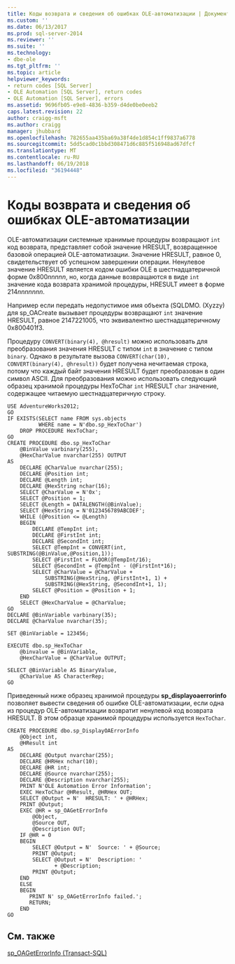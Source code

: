 ```yaml
---
title: Коды возврата и сведения об ошибках OLE-автоматизации | Документация Майкрософт
ms.custom: ''
ms.date: 06/13/2017
ms.prod: sql-server-2014
ms.reviewer: ''
ms.suite: ''
ms.technology:
- dbe-ole
ms.tgt_pltfrm: ''
ms.topic: article
helpviewer_keywords:
- return codes [SQL Server]
- OLE Automation [SQL Server], return codes
- OLE Automation [SQL Server], errors
ms.assetid: 9696fb05-e9e8-4836-b359-d4de0be0eeb2
caps.latest.revision: 22
author: craigg-msft
ms.author: craigg
manager: jhubbard
ms.openlocfilehash: 782655aa435ba69a38f4de1d854c1ff9837a6778
ms.sourcegitcommit: 5dd5cad0c1bbd308471d6c885f516948ad67dfcf
ms.translationtype: MT
ms.contentlocale: ru-RU
ms.lasthandoff: 06/19/2018
ms.locfileid: "36194448"
---
```

# <a name="ole-automation-return-codes-and-error-information"></a>Коды возврата и сведения об ошибках OLE-автоматизации
  OLE-автоматизации системные хранимые процедуры возвращают `int` код возврата, представляет собой значение HRESULT, возвращенное базовой операцией OLE-автоматизации. Значение HRESULT, равное 0, свидетельствует об успешном завершении операции. Ненулевое значение HRESULT является кодом ошибки OLE в шестнадцатеричной форме 0x800*nnnnn*, но, когда данные возвращаются в виде `int` значение кода возврата хранимой процедуры, HRESULT имеет в форме 214*nnnnnnn*.  
  
 Например если передать недопустимое имя объекта (SQLDMO. (Xyzzy) для sp_OACreate вызывает процедуры возвращают `int` значение HRESULT, равное 2147221005, что эквивалентно шестнадцатеричному 0x800401f3.  
  
 Процедуру `CONVERT(binary(4), @hresult)` можно использовать для преобразования значения HRESULT с типом `int` в значение с типом `binary`. Однако в результате вызова `CONVERT(char(10), CONVERT(binary(4), @hresult))` будет получена нечитаемая строка, потому что каждый байт значения HRESULT будет преобразован в один символ ASCII. Для преобразования можно использовать следующий образец хранимой процедуры HexToChar `int` HRESULT `char` значение, содержащее читаемую шестнадцатеричную строку.  
  
```  
USE AdventureWorks2012;  
GO  
IF EXISTS(SELECT name FROM sys.objects  
          WHERE name = N'dbo.sp_HexToChar')  
    DROP PROCEDURE HexToChar;  
GO  
CREATE PROCEDURE dbo.sp_HexToChar  
    @BinValue varbinary(255),  
    @HexCharValue nvarchar(255) OUTPUT  
AS  
    DECLARE @CharValue nvarchar(255);  
    DECLARE @Position int;  
    DECLARE @Length int;  
    DECLARE @HexString nchar(16);  
    SELECT @CharValue = N'0x';  
    SELECT @Position = 1;  
    SELECT @Length = DATALENGTH(@BinValue);  
    SELECT @HexString = N'0123456789ABCDEF';  
    WHILE (@Position <= @Length)  
    BEGIN  
        DECLARE @TempInt int;  
        DECLARE @FirstInt int;  
        DECLARE @SecondInt int;  
        SELECT @TempInt = CONVERT(int, SUBSTRING(@BinValue,@Position,1));  
        SELECT @FirstInt = FLOOR(@TempInt/16);  
        SELECT @SecondInt = @TempInt - (@FirstInt*16);  
        SELECT @CharValue = @CharValue +  
            SUBSTRING(@HexString, @FirstInt+1, 1) +  
            SUBSTRING(@HexString, @SecondInt+1, 1);  
        SELECT @Position = @Position + 1;  
    END  
    SELECT @HexCharValue = @CharValue;  
GO  
DECLARE @BinVariable varbinary(35);  
DECLARE @CharValue nvarchar(35);  
  
SET @BinVariable = 123456;  
  
EXECUTE dbo.sp_HexToChar  
    @binvalue = @BinVariable,  
    @HexCharValue = @CharValue OUTPUT;  
  
SELECT @BinVariable AS BinaryValue,  
    @CharValue AS CharacterRep;  
GO  
```  
  
 Приведенный ниже образец хранимой процедуры **sp_displayoaerrorinfo** позволяет вывести сведения об ошибке OLE-автоматизации, если одна из процедур OLE-автоматизации возвратит ненулевой код возврата HRESULT. В этом образце хранимой процедуры используется `HexToChar`.  
  
```  
CREATE PROCEDURE dbo.sp_DisplayOAErrorInfo  
    @Object int,  
    @HResult int  
AS  
    DECLARE @Output nvarchar(255);  
    DECLARE @HRHex nchar(10);  
    DECLARE @HR int;  
    DECLARE @Source nvarchar(255);  
    DECLARE @Description nvarchar(255);  
    PRINT N'OLE Automation Error Information';  
    EXEC HexToChar @HResult, @HRHex OUT;  
    SELECT @Output = N'  HRESULT: ' + @HRHex;  
    PRINT @Output;  
    EXEC @HR = sp_OAGetErrorInfo  
        @Object,  
        @Source OUT,  
        @Description OUT;  
    IF @HR = 0  
    BEGIN  
        SELECT @Output = N'  Source: ' + @Source;  
        PRINT @Output;  
        SELECT @Output = N'  Description: '  
               + @Description;  
        PRINT @Output;  
    END  
    ELSE  
    BEGIN  
       PRINT N' sp_OAGetErrorInfo failed.';  
       RETURN;  
    END  
GO  
```  
  
## <a name="related-content"></a>См. также  
 [sp_OAGetErrorInfo (Transact-SQL)](/sql/relational-databases/system-stored-procedures/sp-oageterrorinfo-transact-sql)  
  
  
